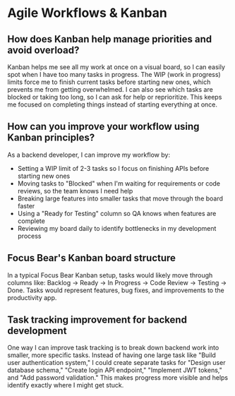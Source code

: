 # Agile Workflows & Kanban

## How does Kanban help manage priorities and avoid overload?

Kanban helps me see all my work at once on a visual board, so I can easily spot when I have too many tasks in progress. The WIP (work in progress) limits force me to finish current tasks before starting new ones, which prevents me from getting overwhelmed. I can also see which tasks are blocked or taking too long, so I can ask for help or reprioritize. This keeps me focused on completing things instead of starting everything at once.

## How can you improve your workflow using Kanban principles?

As a backend developer, I can improve my workflow by:
- Setting a WIP limit of 2-3 tasks so I focus on finishing APIs before starting new ones
- Moving tasks to "Blocked" when I'm waiting for requirements or code reviews, so the team knows I need help
- Breaking large features into smaller tasks that move through the board faster
- Using a "Ready for Testing" column so QA knows when features are complete
- Reviewing my board daily to identify bottlenecks in my development process

## Focus Bear's Kanban board structure

In a typical Focus Bear Kanban setup, tasks would likely move through columns like: Backlog → Ready → In Progress → Code Review → Testing → Done. Tasks would represent features, bug fixes, and improvements to the productivity app.

## Task tracking improvement for backend development

One way I can improve task tracking is to break down backend work into smaller, more specific tasks. Instead of having one large task like "Build user authentication system," I could create separate tasks for "Design user database schema," "Create login API endpoint," "Implement JWT tokens," and "Add password validation." This makes progress more visible and helps identify exactly where I might get stuck.